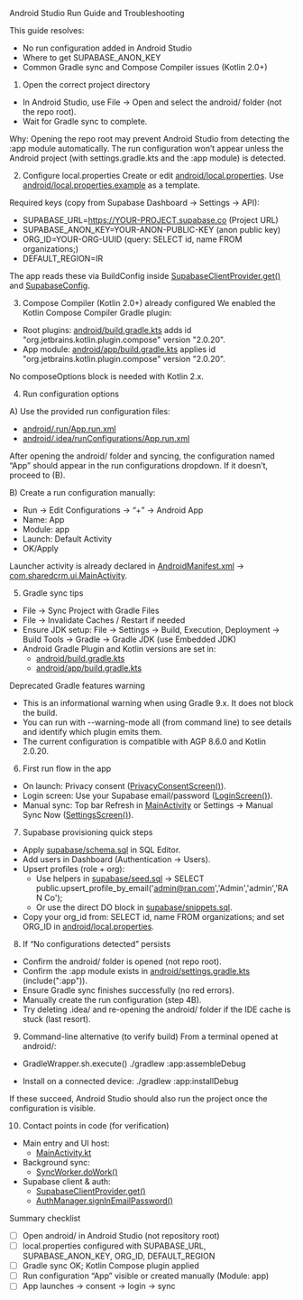 Android Studio Run Guide and Troubleshooting

This guide resolves:
- No run configuration added in Android Studio
- Where to get SUPABASE_ANON_KEY
- Common Gradle sync and Compose Compiler issues (Kotlin 2.0+)


1) Open the correct project directory
- In Android Studio, use File → Open and select the android/ folder (not the repo root).
- Wait for Gradle sync to complete.

Why: Opening the repo root may prevent Android Studio from detecting the :app module automatically. The run configuration won’t appear unless the Android project (with settings.gradle.kts and the :app module) is detected.


2) Configure local.properties
Create or edit [android/local.properties](android/local.properties:1). Use [android/local.properties.example](android/local.properties.example:1) as a template.

Required keys (copy from Supabase Dashboard → Settings → API):
- SUPABASE_URL=https://YOUR-PROJECT.supabase.co (Project URL)
- SUPABASE_ANON_KEY=YOUR-ANON-PUBLIC-KEY (anon public key)
- ORG_ID=YOUR-ORG-UUID (query: SELECT id, name FROM organizations;)
- DEFAULT_REGION=IR

The app reads these via BuildConfig inside [SupabaseClientProvider.get()](android/app/src/main/java/com/sharedcrm/data/remote/SupabaseClientProvider.kt:32) and [SupabaseConfig](android/app/src/main/java/com/sharedcrm/core/SupabaseConfig.kt:1).


3) Compose Compiler (Kotlin 2.0+) already configured
We enabled the Kotlin Compose Compiler Gradle plugin:
- Root plugins: [android/build.gradle.kts](android/build.gradle.kts:1) adds id "org.jetbrains.kotlin.plugin.compose" version "2.0.20".
- App module: [android/app/build.gradle.kts](android/app/build.gradle.kts:3) applies id "org.jetbrains.kotlin.plugin.compose" version "2.0.20".

No composeOptions block is needed with Kotlin 2.x.


4) Run configuration options

A) Use the provided run configuration files:
- [android/.run/App.run.xml](android/.run/App.run.xml:1)
- [android/.idea/runConfigurations/App.run.xml](android/.idea/runConfigurations/App.run.xml:1)

After opening the android/ folder and syncing, the configuration named “App” should appear in the run configurations dropdown. If it doesn’t, proceed to (B).

B) Create a run configuration manually:
- Run → Edit Configurations → “+” → Android App
- Name: App
- Module: app
- Launch: Default Activity
- OK/Apply

Launcher activity is already declared in [AndroidManifest.xml](android/app/src/main/AndroidManifest.xml:23) → [com.sharedcrm.ui.MainActivity](android/app/src/main/java/com/sharedcrm/ui/MainActivity.kt:43).


5) Gradle sync tips
- File → Sync Project with Gradle Files
- File → Invalidate Caches / Restart if needed
- Ensure JDK setup: File → Settings → Build, Execution, Deployment → Build Tools → Gradle → Gradle JDK (use Embedded JDK)
- Android Gradle Plugin and Kotlin versions are set in:
  - [android/build.gradle.kts](android/build.gradle.kts:1)
  - [android/app/build.gradle.kts](android/app/build.gradle.kts:3)

Deprecated Gradle features warning
- This is an informational warning when using Gradle 9.x. It does not block the build.
- You can run with --warning-mode all (from command line) to see details and identify which plugin emits them.
- The current configuration is compatible with AGP 8.6.0 and Kotlin 2.0.20.


6) First run flow in the app
- On launch: Privacy consent ([PrivacyConsentScreen()](android/app/src/main/java/com/sharedcrm/ui/privacy/PrivacyConsentScreen.kt:1)).
- Login screen: Use your Supabase email/password ([LoginScreen()](android/app/src/main/java/com/sharedcrm/ui/auth/LoginScreen.kt:1)).
- Manual sync: Top bar Refresh in [MainActivity](android/app/src/main/java/com/sharedcrm/ui/MainActivity.kt:46) or Settings → Manual Sync Now ([SettingsScreen()](android/app/src/main/java/com/sharedcrm/ui/settings/SettingsScreen.kt:44)).


7) Supabase provisioning quick steps
- Apply [supabase/schema.sql](supabase/schema.sql:1) in SQL Editor.
- Add users in Dashboard (Authentication → Users).
- Upsert profiles (role + org):
  - Use helpers in [supabase/seed.sql](supabase/seed.sql:71) → SELECT public.upsert_profile_by_email('admin@ran.com','Admin','admin','RAN Co');
  - Or use the direct DO block in [supabase/snippets.sql](supabase/snippets.sql:1).
- Copy your org_id from: SELECT id, name FROM organizations; and set ORG_ID in [android/local.properties](android/local.properties:1).


8) If “No configurations detected” persists
- Confirm the android/ folder is opened (not repo root).
- Confirm the :app module exists in [android/settings.gradle.kts](android/settings.gradle.kts:17) (include(":app")).
- Ensure Gradle sync finishes successfully (no red errors).
- Manually create the run configuration (step 4B).
- Try deleting .idea/ and re-opening the android/ folder if the IDE cache is stuck (last resort).


9) Command-line alternative (to verify build)
From a terminal opened at android/:
- GradleWrapper.sh.execute()
./gradlew :app:assembleDebug

- Install on a connected device:
./gradlew :app:installDebug

If these succeed, Android Studio should also run the project once the configuration is visible.


10) Contact points in code (for verification)
- Main entry and UI host:
  - [MainActivity.kt](android/app/src/main/java/com/sharedcrm/ui/MainActivity.kt:1)
- Background sync:
  - [SyncWorker.doWork()](android/app/src/main/java/com/sharedcrm/sync/SyncWorker.kt:37)
- Supabase client & auth:
  - [SupabaseClientProvider.get()](android/app/src/main/java/com/sharedcrm/data/remote/SupabaseClientProvider.kt:32)
  - [AuthManager.signInEmailPassword()](android/app/src/main/java/com/sharedcrm/data/remote/AuthManager.kt:26)


Summary checklist
- [ ] Open android/ in Android Studio (not repository root)
- [ ] local.properties configured with SUPABASE_URL, SUPABASE_ANON_KEY, ORG_ID, DEFAULT_REGION
- [ ] Gradle sync OK; Kotlin Compose plugin applied
- [ ] Run configuration “App” visible or created manually (Module: app)
- [ ] App launches → consent → login → sync